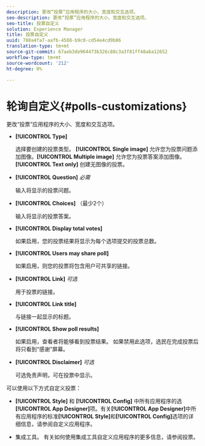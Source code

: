 ```yaml
---
description: 更改“投票”应用程序的大小、宽度和交互选项。
seo-description: 更改“投票”应用程序的大小、宽度和交互选项。
seo-title: 投票自定义
solution: Experience Manager
title: 投票自定义
uuid: 788a4fa7-aafb-4508-b9c0-cd54e4cd9b86
translation-type: tm+mt
source-git-commit: 67aeb3de964473b326c88c3a3f81ff48a6a12652
workflow-type: tm+mt
source-wordcount: '212'
ht-degree: 0%

---
```



# 轮询自定义{#polls-customizations}

更改“投票”应用程序的大小、宽度和交互选项。



* **[!UICONTROL Type]**

   选择要创建的投票类型。 **[!UICONTROL Single image]** 允许您为投票问题添加图像。**[!UICONTROL Multiple image]** 允许您为投票答案添加图像。**[!UICONTROL Text only]** 创建无图像的投票。

* **[!UICONTROL Question]**  *必需*

   输入将显示的投票问题。

* **[!UICONTROL Choices]** （最少2个）

   输入将显示的投票答案。

* **[!UICONTROL Display total votes]**

   如果启用，您的投票结果将显示为每个选项提交的投票总数。

* **[!UICONTROL Users may share poll]**

   如果启用，则您的投票将包含用户可共享的链接。

* **[!UICONTROL Link]** *可选*

   用于投票的链接。

* **[!UICONTROL Link title]**

   与链接一起显示的标题。

* **[!UICONTROL Show poll results]**

   如果启用，查看者将能够看到投票结果。 如果禁用此选项，选民在完成投票后将只看到“感谢”屏幕。

* **[!UICONTROL Disclaimer]** *可选*

   可选免责声明，可在投票中显示。

可以使用以下方式自定义投票：

* **[!UICONTROL Style]** 和 **[!UICONTROL Config]** 中所有应用程序的选 **[!UICONTROL App Designer]**&#x200B;项。有关&#x200B;**[!UICONTROL App Designer]**&#x200B;中所有应用程序的标准&#x200B;**[!UICONTROL Style]**&#x200B;和&#x200B;**[!UICONTROL Config]**&#x200B;选项的详细信息，请参阅自定义应用程序。

* 集成工具。 有关如何使用集成工具自定义应用程序的更多信息，请参阅投票。

